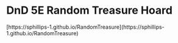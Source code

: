 
<h1>DnD 5E Random Treasure Hoard</h1>
[https://sphillips-1.github.io/RandomTreasure](https://sphillips-1.github.io/RandomTreasure)

